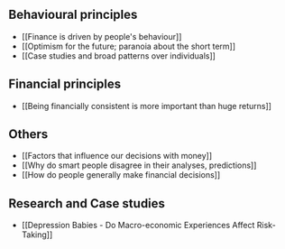 ## Behavioural principles
- [[Finance is driven by people's behaviour]]
- [[Optimism for the future; paranoia about the short term]]
- [[Case studies and broad patterns over individuals]]

## Financial principles
- [[Being financially consistent is more important than huge returns]]

## Others
- [[Factors that influence our decisions with money]]
- [[Why do smart people disagree in their analyses, predictions]]
- [[How do people generally make financial decisions]]

## Research and Case studies
- [[Depression Babies - Do Macro-economic Experiences Affect Risk-Taking]]